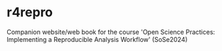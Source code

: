 # r4repro
Companion website/web book for the course 'Open Science Practices: Implementing a Reproducible Analysis Workflow' (SoSe2024)
